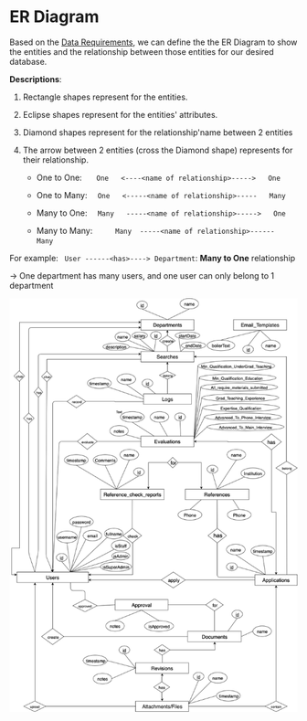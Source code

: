 # ER Diagram

Based on the [Data Requirements](./DataRequirements.md), we can define the the ER Diagram to show the entities and the relationship between those entities for our desired database.

**Descriptions**:

1. Rectangle shapes represent for the entities.

2. Eclipse shapes represent for the entities' attributes.

4. Diamond shapes represent for the relationship'name between 2 entities

3. The arrow between 2 entities (cross the Diamond shape) represents for their relationship.

    * One to One:`   ` `One   <----<name of relationship>----->   One`
    
    * One to Many:`  ` `One   <-----<name of relationship>-----   Many`
   
    * Many to One:`  ` `Many   -----<name of relationship>----->   One`
    
    * Many to Many:`    ` ` Many  -----<name of relationship>------   Many`

For example: ``` User ------<has>----> Department```: **Many to One** relationship

-> One department has many users, and one user can only belong to 1 department


![Image of ER Diagram](./ER%20Diagram/Hiring_process_erdiagram.png)
